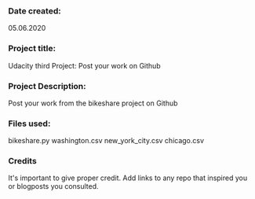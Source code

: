 ### Date created:
05.06.2020

### Project title:
Udacity third Project: Post your work on Github

### Project Description:
Post your work from the bikeshare project on Github


### Files used:
bikeshare.py
washington.csv
new_york_city.csv
chicago.csv

### Credits
It's important to give proper credit. Add links to any repo that inspired you or blogposts you consulted.

